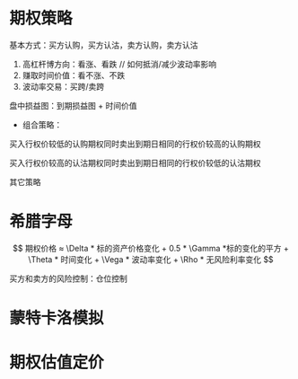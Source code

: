 # 期权策略

基本方式：买方认购，买方认沽，卖方认购，卖方认沽

1. 高杠杆博方向：看涨、看跌 // 如何抵消/减少波动率影响 
2. 赚取时间价值：看不涨、不跌
3. 波动率交易：买跨/卖跨

盘中损益图：到期损益图 + 时间价值

- 组合策略：

买入行权价较低的认购期权同时卖出到期日相同的行权价较高的认购期权

买入行权价较高的认沽期权同时卖出到期日相同的行权价较低的认沽期权

其它策略

# 希腊字母

$$
期权价格 ≈ \Delta * 标的资产价格变化 + 0.5 * \Gamma *标的变化的平方 + \Theta * 时间变化 + \Vega * 波动率变化 + \Rho * 无风险利率变化
$$

买方和卖方的风险控制：仓位控制

# 蒙特卡洛模拟

# 期权估值定价



